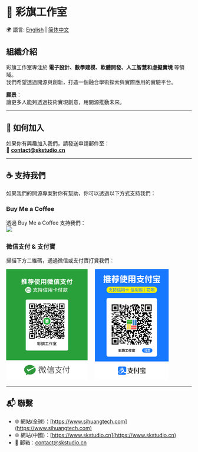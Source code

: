 # 🎉 彩旗工作室

🌍 語言: [English](./README.md) | [简体中文](./README.zh-CN.md)

## 組織介紹
彩旗工作室專注於 **電子設計、數學建模、軟體開發、人工智慧和虛擬實境** 等領域。  
我們希望透過開源與創新，打造一個融合學術探索與實際應用的實驗平台。  

**願景**：  
讓更多人能夠透過技術實現創意，用開源推動未來。

---

## 🤝 如何加入
如果你有興趣加入我們，請發送申請郵件至：  
📧 **contact@skstudio.cn**

---

## ☕ 支持我們
如果我們的開源專案對你有幫助，你可以透過以下方式支持我們：

### Buy Me a Coffee
透過 Buy Me a Coffee 支持我們：  
<a href="https://www.buymeacoffee.com/SnakeKongin"><img src="https://img.buymeacoffee.com/button-api/?text=Buy me a coffee&emoji=☕&slug=SnakeKongin&button_colour=FFDD00&font_colour=000000&font_family=Cookie&outline_colour=000000&coffee_colour=ffffff" /></a>

### 微信支付 & 支付寶
掃描下方二維碼，通過微信或支付寶打賞我們：

<div style="display: flex; justify-content: flex-start; gap: 20px;">
  <div style="text-align: center;">
    <img src="../pictures/wechat-qrcode.png" alt="WeChat QR Code" height="300">
  </div>
  <div style="text-align: center;">
    <img src="../pictures/alipay-qrcode.png" alt="Alipay QR Code" height="300">
  </div>
</div>

---

## 📬 聯繫
- 🌐 網站(全球)：[https://www.sihuangtech.com](https://www.sihuangtech.com) 
- 🌐 網站(中國)：[https://www.skstudio.cn](https://www.skstudio.cn)
- 📧 郵箱：contact@skstudio.cn